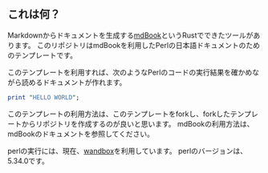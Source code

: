 ## これは何？

Markdownからドキュメントを生成する[mdBook](https://github.com/rust-lang/mdBook)というRustでできたツールがあります。
このリポジトリはmdBookを利用したPerlの日本語ドキュメントのためのテンプレートです。

このテンプレートを利用すれば、次のようなPerlのコードの実行結果を確かめながら読めるドキュメントが作れます。

```perl
print "HELLO WORLD";
```

このテンプレートの利用方法は、このテンプレートをforkし、forkしたテンプレートからリポジトリを作成するのが良いと思います。
mdBookの利用方法は、mdBookのドキュメントを参照してください。

perlの実行には、現在、[wandbox](https://github.com/melpon/wandbox)を利用しています。
perlのバージョンは、5.34.0です。
